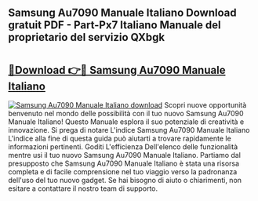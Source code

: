 ## Samsung Au7090 Manuale Italiano Download gratuit PDF - Part-Px7 Italiano Manuale del proprietario del servizio QXbgk

# <h2><a href="http://dfeggxj.blite.top/?on=Samsung+Au7090+Manuale+Italiano">🔗Download 👉🔴 Samsung Au7090 Manuale Italiano</a></h2>

[![Samsung Au7090 Manuale Italiano download](https://i.imgur.com/lujVjoI.png)](http://dfeggxj.blite.top/?on=Samsung+Au7090+Manuale+Italiano)
Scopri nuove opportunità benvenuto nel mondo delle possibilità con il tuo nuovo Samsung Au7090 Manuale Italiano! Questo Manuale esplora il suo potenziale di creatività e innovazione. Si prega di notare L'indice Samsung Au7090 Manuale Italiano L'indice alla fine di questa guida può aiutarti a trovare rapidamente le informazioni pertinenti. Goditi L'efficienza Dell'elenco delle funzionalità mentre usi il tuo nuovo Samsung Au7090 Manuale Italiano. Partiamo dal presupposto che Samsung Au7090 Manuale Italiano è stata una risorsa completa e di facile comprensione nel tuo viaggio verso la padronanza dell'uso del tuo nuovo gadget. Se hai bisogno di aiuto o chiarimenti, non esitare a contattare il nostro team di supporto.
